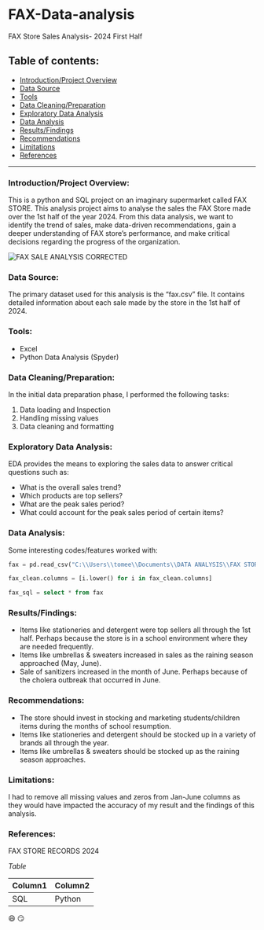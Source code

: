 # FAX-Data-analysis
FAX Store Sales Analysis- 2024 First Half

## Table of contents:
- [Introduction/Project Overview](#Introductionproject-overview)
-	[Data Source](#Data-Source)
-	[Tools](#Tools)
-	[Data Cleaning/Preparation](#Data-CleaningPreparation)
-	[Exploratory Data Analysis](#Exploratory-Data-Analysis)
-	[Data Analysis](#Data-Analysis)
-	[Results/Findings](#ResultsFindings)
-	[Recommendations](#Recommendations)
-	[Limitations](#Limitations)
-	[References](#References)

***

### Introduction/Project Overview:

This is a python and SQL project on an imaginary supermarket called FAX STORE.
This analysis project aims to analyse the sales the FAX Store made over the 1st half of the year 2024. From this data analysis, we want to identify the trend of sales, make data-driven recommendations, gain a deeper understanding of FAX store’s performance, and make critical decisions regarding the progress of the organization.


![FAX SALE ANALYSIS CORRECTED](https://github.com/RT-2024/FAX-Data-analysis/assets/173732703/c3fb0cfd-4b10-4e75-88f0-407954177813)


### Data Source:

The primary dataset used for this analysis is the “fax.csv” file. It contains detailed information about each sale made by the store in the 1st half of 2024.

### Tools:

-	Excel
-	Python Data Analysis (Spyder)

### Data Cleaning/Preparation:

In the initial data preparation phase, I performed the following tasks:
1. Data loading and Inspection
2. Handling missing values
3. Data cleaning and formatting

### Exploratory Data Analysis:

EDA provides the means to exploring the sales data to answer critical questions such as:
- What is the overall sales trend?
- Which products are top sellers?
- What are the peak sales period?
- What could account for the peak sales period of certain items?

### Data Analysis:

Some interesting codes/features worked with:
```python
fax = pd.read_csv("C:\\Users\\tomee\\Documents\\DATA ANALYSIS\\FAX STORES SALES ANALYSIS 2.csv")
```

```python
fax_clean.columns = [i.lower() for i in fax_clean.columns]
```

```sql
fax_sql = select * from fax
```

### Results/Findings:

- Items like stationeries and detergent were top sellers all through the 1st half. Perhaps because the store is in a school environment where they are needed frequently.
- Items like umbrellas & sweaters increased in sales as the raining season approached (May, June).
- Sale of sanitizers increased in the month of June. Perhaps because of the cholera outbreak that occurred in June.

### Recommendations:

-	The store should invest in stocking and marketing students/children items during the months of school resumption.
-	Items like stationeries and detergent should be stocked up in a variety of brands all through the year.
-	Items like umbrellas & sweaters should be stocked up as the raining season approaches.

### Limitations:
I had to remove all missing values and zeros from Jan-June columns as they would have impacted the accuracy of my result and the findings of this analysis.

### References:
FAX STORE RECORDS 2024

*Table*

  |Column1|Column2|
  |-------|-------|
  |SQL|Python|

  😄 😏
